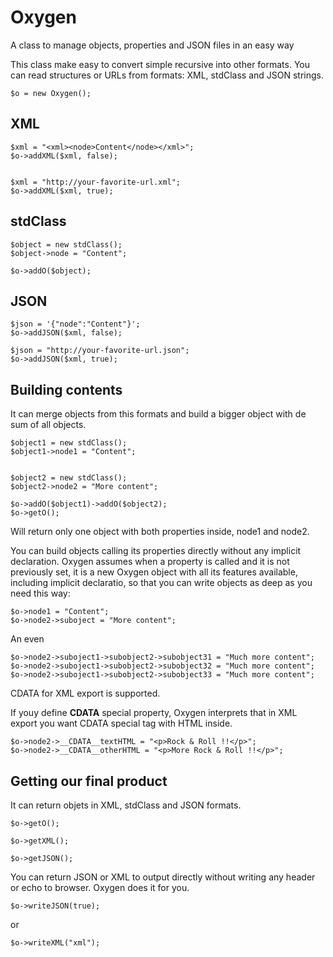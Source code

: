 # Oxygen
A class to manage objects, properties and JSON files in an easy way

This class make easy to convert simple recursive into other formats.
You can read structures or URLs from formats: XML, stdClass and JSON strings. 

```
$o = new Oxygen();
```


## XML
```
$xml = "<xml><node>Content</node></xml>";
$o->addXML($xml, false);


$xml = "http://your-favorite-url.xml";
$o->addXML($xml, true);
```

## stdClass
```
$object = new stdClass();
$object->node = "Content";

$o->addO($object);
```


## JSON
```
$json = '{"node":"Content"}';
$o->addJSON($xml, false);

$json = "http://your-favorite-url.json";
$o->addJSON($xml, true);
```

## Building contents

It can merge objects from this formats and build a bigger object with de sum of all objects.
```
$object1 = new stdClass();
$object1->node1 = "Content";


$object2 = new stdClass();
$object2->node2 = "More content";

$o->addO($object1)->addO($object2);  
$o->getO();
```

Will return only one object with both properties inside, node1 and node2.

You can build objects calling its properties directly without any implicit declaration. Oxygen assumes when a property is called and it is not previously set, it is a new Oxygen object with all its features available, including implicit declaratio, so that you can write objects as deep as you need this way: 

```
$o->node1 = "Content";
$o->node2->suboject = "More content";
```

An even 

```
$o->node2->suboject1->subobject2->subobject31 = "Much more content";
$o->node2->suboject1->subobject2->subobject32 = "Much more content";
$o->node2->suboject1->subobject2->subobject33 = "Much more content";
```

CDATA for XML export is supported.

If youy define __CDATA__ special property, Oxygen interprets that in XML export you want CDATA special tag with HTML inside.

```
$o->node2->__CDATA__textHTML = "<p>Rock & Roll !!</p>";
$o->node2->__CDATA__otherHTML = "<p>More Rock & Roll !!</p>";
```

## Getting our final product

It can return objets in XML, stdClass and JSON formats.

```
$o->getO();

$o->getXML();

$o->getJSON();
```

You can return JSON or XML to output directly without writing any header or echo to browser. Oxygen does it for you.
```
$o->writeJSON(true);
```
or
```
$o->writeXML("xml");
```